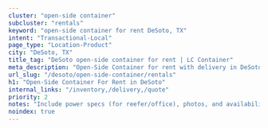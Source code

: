 ```yaml
---
cluster: "open-side container"
subcluster: "rentals"
keyword: "open-side container for rent DeSoto, TX"
intent: "Transactional-Local"
page_type: "Location-Product"
city: "DeSoto, TX"
title_tag: "DeSoto open-side container for rent | LC Container"
meta_description: "Open-Side Container for rent with delivery in DeSoto, TX. LC Container — local Since 2003. Get pricing today."
url_slug: "/desoto/open-side-container/rentals"
h1: "Open-Side Container For Rent in DeSoto"
internal_links: "/inventory,/delivery,/quote"
priority: 2
notes: "Include power specs (for reefer/office), photos, and availability."
noindex: true
---
```


<!-- TODO: Add unique city/inventory copy, images, and internal links here. -->

